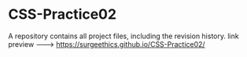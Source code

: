 # CSS-Practice02
A repository contains all project files, including the revision history.
link preview ---> https://surgeethics.github.io/CSS-Practice02/
